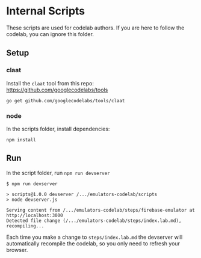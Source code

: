 # Internal Scripts

These scripts are used for codelab authors. If you are here to follow the codelab, you can ignore this folder.

## Setup

### claat

Install the `claat` tool from this repo:
https://github.com/googlecodelabs/tools

```
go get github.com/googlecodelabs/tools/claat
```

### node

In the scripts folder, install dependencies:

```
npm install
```

## Run

In the script folder, run `npm run devserver`

```
$ npm run devserver

> scripts@1.0.0 devserver /.../emulators-codelab/scripts
> node devserver.js

Serving content from /.../emulators-codelab/steps/firebase-emulator at http://localhost:3000
Detected file change (/.../emulators-codelab/steps/index.lab.md), recompiling...
```

Each time you make a change to `steps/index.lab.md` the devserver will automatically recompile the codelab,
so you only need to refresh your browser.
